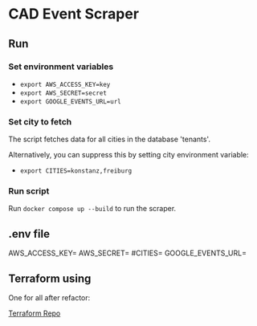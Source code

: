 # CAD Event Scraper

## Run

### Set environment variables
- `export AWS_ACCESS_KEY=key`
- `export AWS_SECRET=secret`
- `export GOOGLE_EVENTS_URL=url`

### Set city to fetch

The script fetches data for all cities in the database 'tenants'.

Alternatively, you can suppress this by setting city environment variable:
- `export CITIES=konstanz,freiburg`

### Run script

Run `docker compose up --build` to run the scraper.

## .env file
AWS_ACCESS_KEY=
AWS_SECRET=
#CITIES=
GOOGLE_EVENTS_URL=

## Terraform using
One for all after refactor:

[Terraform Repo](https://github.com/LugsoIn2/cad-terraform-all.git)

 
